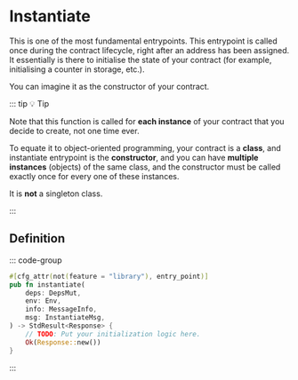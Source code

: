 <SectionLabel chapter="core" section="entrypoints"></SectionLabel>

# Instantiate

This is one of the most fundamental entrypoints. This entrypoint is called once during the contract lifecycle,
right after an address has been assigned. It essentially is there to initialise the state of your contract
(for example, initialising a counter in storage, etc.).

You can imagine it as the constructor of your contract.

::: tip :bulb: Tip

Note that this function is called for **each instance** of your contract that you decide to create,
not one time ever.

To equate it to object-oriented programming, your contract is a **class**, and instantiate entrypoint
is the **constructor**, and you can have **multiple instances** (objects) of the same class,
and the constructor must be called exactly once for every one of these instances.

It is **not** a singleton class.

:::

## Definition

::: code-group

```Rust [contract.rs]
#[cfg_attr(not(feature = "library"), entry_point)]
pub fn instantiate(
    deps: DepsMut,
    env: Env,
    info: MessageInfo,
    msg: InstantiateMsg,
) -> StdResult<Response> {
    // TODO: Put your initialization logic here.
    Ok(Response::new())
}
```

:::
